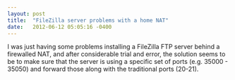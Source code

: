 ```yaml
---
layout: post
title:  "FileZilla server problems with a home NAT"
date:   2012-06-12 05:05:16 -0400
---
```


I was just having some problems installing a FileZilla FTP server behind a firewalled NAT, and after considerable trial and error, the solution seems to be to make sure that the server is using a specific set of ports (e.g. 35000 - 35050) and forward those along with the traditional ports (20-21).
